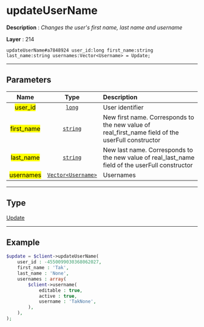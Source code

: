 # updateUserName

**Description** : *Changes the user&#039;s first name, last name and username*

**Layer** : 214

```tl
updateUserName#a7848924 user_id:long first_name:string last_name:string usernames:Vector<Username> = Update;
```

---

## Parameters

| Name | Type | Description |
| :---: | :---: | :--- |
| <mark>user_id</mark> | [`long`](type/long) | User identifier |
| <mark>first_name</mark> | [`string`](type/string) | New first name. Corresponds to the new value of real_first_name field of the userFull constructor |
| <mark>last_name</mark> | [`string`](type/string) | New last name. Corresponds to the new value of real_last_name field of the userFull constructor |
| <mark>usernames</mark> | [`Vector<Username>`](type/Username) | Usernames |

---

## Type

[Update](type/Update)

---

## Example

```php
$update = $client->updateUserName(
	user_id : -4550099030368062027,
	first_name : 'Tak',
	last_name : 'None',
	usernames : array(
		$client->username(
			editable : true,
			active : true,
			username : 'TakNone',
		),
	),
);
```